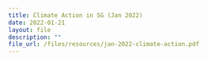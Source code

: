 ```yaml
---
title: Climate Action in SG (Jan 2022)
date: 2022-01-21
layout: file
description: ""
file_url: /files/resources/jan-2022-climate-action.pdf
---
```





